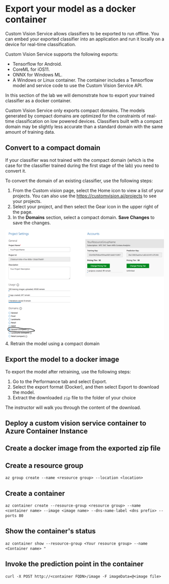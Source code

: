 # Export your model as a docker container
Custom Vision Service allows classifiers to be exported to run offline. You can embed your exported classifier into an application and run it locally on a device for real-time classification.

Custom Vision Service supports the following exports:

- Tensorflow for Android.
- CoreML for iOS11.
- ONNX for Windows ML.
- A Windows or Linux container. The container includes a Tensorflow model and service code to use the Custom Vision Service API.

In this section of the lab we will demonstrate how to export your trained classifier as a docker container.

Custom Vision Service only exports compact domains. The models generated by compact domains are optimized for the constraints of real-time classification on low powered devices. Classifiers built with a compact domain may be slightly less accurate than a standard domain with the same amount of training data.

## Convert to a compact domain

If your classifier was not trained with the compact domain (which is the case for the classifier trained during the first stage of the lab) you need to convert it.

To convert the domain of an existing classifier, use the following steps:

1. From the Custom vision page, select the Home icon to view a list of your projects. You can also use the https://customvision.ai/projects to see your projects.
2. Select your project, and then select the Gear icon in the upper right of the page.
3. In the **Domains** section, select a compact domain. **Save Changes** to save the changes.

![Set compact domain](images/img14.PNG)
4. Retrain the model using a compact domain



## Export the model to a docker image
To export the model after retraining, use the following steps:
1. Go to the Performance tab and select Export.
2. Select the export format (Docker), and then select Export to download the model.
3. Extract the downloaded `zip` file to the folder of your choice

The instructor will walk you through the content of the download.
 
## Deploy a custom vision service container to Azure Container Instance

## Create a docker image from the exported zip file

## Create a resource group
```
az group create --name <resource group> --location <location>
```

## Create a container
```
az container create --resource-group <resource group> --name <container name> --image <image name> --dns-name-label <dns prefix> --ports 80
```

## Show the container's status
```
az container show --resource-group <Your resource group> --name <Container name> "
```
## Invoke the prediction point in the container
```
curl -X POST http://<container FQDN>/image -F imageData=@<image file>


